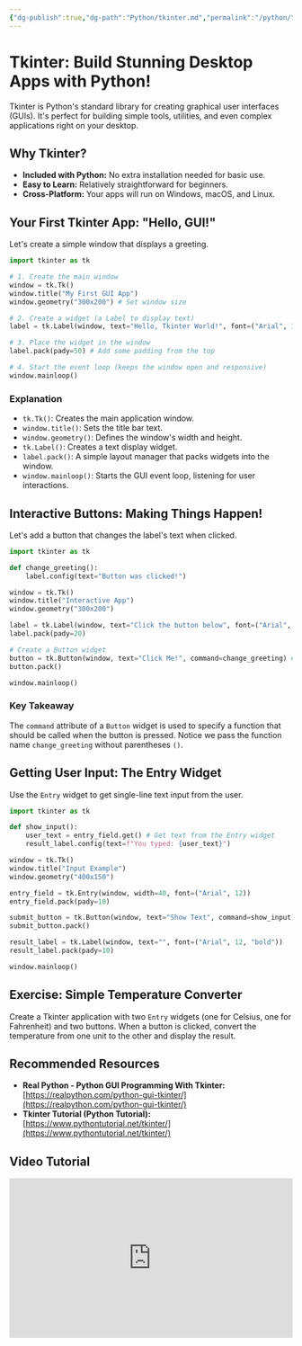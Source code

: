 ```yaml
---
{"dg-publish":true,"dg-path":"Python/tkinter.md","permalink":"/python/tkinter/"}
---
```



# Tkinter: Build Stunning Desktop Apps with Python!

Tkinter is Python's standard library for creating graphical user interfaces (GUIs). It's perfect for building simple tools, utilities, and even complex applications right on your desktop.

## Why Tkinter?

*   **Included with Python:** No extra installation needed for basic use.
*   **Easy to Learn:** Relatively straightforward for beginners.
*   **Cross-Platform:** Your apps will run on Windows, macOS, and Linux.

## Your First Tkinter App: "Hello, GUI!"

Let's create a simple window that displays a greeting.

```python
import tkinter as tk

# 1. Create the main window
window = tk.Tk()
window.title("My First GUI App")
window.geometry("300x200") # Set window size

# 2. Create a widget (a Label to display text)
label = tk.Label(window, text="Hello, Tkinter World!", font=("Arial", 16))

# 3. Place the widget in the window
label.pack(pady=50) # Add some padding from the top

# 4. Start the event loop (keeps the window open and responsive)
window.mainloop()
```

### Explanation

*   `tk.Tk()`: Creates the main application window.
*   `window.title()`: Sets the title bar text.
*   `window.geometry()`: Defines the window's width and height.
*   `tk.Label()`: Creates a text display widget.
*   `label.pack()`: A simple layout manager that packs widgets into the window.
*   `window.mainloop()`: Starts the GUI event loop, listening for user interactions.

## Interactive Buttons: Making Things Happen!

Let's add a button that changes the label's text when clicked.

```python
import tkinter as tk

def change_greeting():
    label.config(text="Button was clicked!")

window = tk.Tk()
window.title("Interactive App")
window.geometry("300x200")

label = tk.Label(window, text="Click the button below", font=("Arial", 14))
label.pack(pady=20)

# Create a Button widget
button = tk.Button(window, text="Click Me!", command=change_greeting) # Link button to function
button.pack()

window.mainloop()
```

### Key Takeaway

The `command` attribute of a `Button` widget is used to specify a function that should be called when the button is pressed. Notice we pass the function name `change_greeting` without parentheses `()`.

## Getting User Input: The Entry Widget

Use the `Entry` widget to get single-line text input from the user.

```python
import tkinter as tk

def show_input():
    user_text = entry_field.get() # Get text from the Entry widget
    result_label.config(text=f"You typed: {user_text}")

window = tk.Tk()
window.title("Input Example")
window.geometry("400x150")

entry_field = tk.Entry(window, width=40, font=("Arial", 12))
entry_field.pack(pady=10)

submit_button = tk.Button(window, text="Show Text", command=show_input)
submit_button.pack()

result_label = tk.Label(window, text="", font=("Arial", 12, "bold"))
result_label.pack(pady=10)

window.mainloop()
```

## Exercise: Simple Temperature Converter

Create a Tkinter application with two `Entry` widgets (one for Celsius, one for Fahrenheit) and two buttons. When a button is clicked, convert the temperature from one unit to the other and display the result.

## Recommended Resources

*   **Real Python - Python GUI Programming With Tkinter:** [https://realpython.com/python-gui-tkinter/](https://realpython.com/python-gui-tkinter/)
*   **Tkinter Tutorial (Python Tutorial):** [https://www.pythontutorial.net/tkinter/](https://www.pythontutorial.net/tkinter/)

## Video Tutorial
<iframe src="https://www.youtube.com/embed/7f8e5IiUkeo&ab_channel=Wanderloots" title="" style="width:100%; aspect-ratio:16/9" loading="lazy" frameborder="0" allow="accelerometer; autoplay; clipboard-write; encrypted-media; gyroscope; picture-in-picture; web-share" allowfullscreen></iframe>
